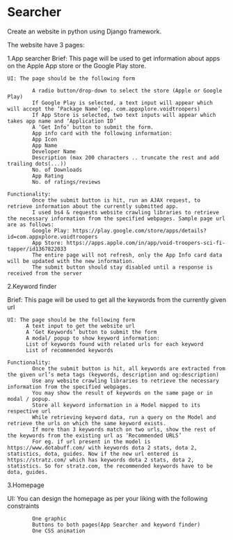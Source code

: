 # Searcher

Create an website in python using Django framework.


The website have 3 pages:

1.App searcher
	Brief: This page will be used to get information about apps on the Apple App store or the Google Play store.

	UI: The page should be the following form
  
            A radio button/drop-down to select the store (Apple or Google Play)
            If Google Play is selected, a text input will appear which will accept the ‘Package Name’(eg. com.appxplore.voidtroopers)
            If App Store is selected, two text inputs will appear which takes app name and ‘Application ID’
            A ‘Get Info’ button to submit the form.
            App info card with the following information:
            App Icon
            App Name
            Developer Name
            Description (max 200 characters .. truncate the rest and add trailing dots(...))
            No. of Downloads
            App Rating
            No. of ratings/reviews

	Functionality: 
            Once the submit button is hit, run an AJAX request, to retrieve information about the currently submitted app.
            I used bs4 & requests website crawling libraries to retrieve the necessary information from the specified webpages. Sample page url are as follows:
            Google Play: https://play.google.com/store/apps/details?id=com.appxplore.voidtroopers
            App Store: https://apps.apple.com/in/app/void-troopers-sci-fi-tapper/id1367822033
            The entire page will not refresh, only the App Info card data will be updated with the new information.
            The submit button should stay disabled until a response is received from the server




2.Keyword finder

Brief: This page will be used to get all the keywords from the currently given url

	UI: The page should be the following form
          A text input to get the website url
          A ‘Get Keywords’ button to submit the form
          A modal/ popup to show keyword information:
          List of keywords found with related urls for each keyword
          List of recommended keywords

	Functionality: 
            Once the submit button is hit, all keywords are extracted from the given url’s meta tags (keywords, description and og:description)
            Use any website crawling libraries to retrieve the necessary information from the specified webpages.
            You may show the result of keywords on the same page or in modal / popup.
            Store all keyword information in a Model mapped to its respective url
            While retrieving keyword data, run a query on the Model and retrieve the urls on which the same keyword exists.
            If more than 3 keywords match on two urls, show the rest of the keywords from the existing url as ‘Recommended URLS’
            For eg. if url present in the model is https://www.dotabuff.com/ with keywords dota 2 stats, dota 2, statistics, dota, guides. Now if the new url entered is https://stratz.com/ which has keywords dota 2 stats, dota 2, statistics. So for stratz.com, the recommended keywords have to be dota, guides.

3.Homepage

UI: You can design the homepage as per your liking with the following constraints

            One graphic
            Buttons to both pages(App Searcher and keyword finder)
            One CSS animation

